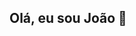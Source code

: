 ## Olá, eu sou João 👋

<!--
**Jotavictorsun/Jotavictorsun** is a ✨ _special_ ✨ repository because its `README.md` (this file) appears on your GitHub profile.

ttps://img.shields.io/badge/Test-840010?style=for-the-badge&logo=Tutanota&logoColor=white

Here are some ideas to get you started:

- 🔭 I’m currently working on ...
- 🌱 I’m currently learning ...
- 👯 I’m looking to collaborate on ...
- 🤔 I’m looking for help with ...
- 💬 Ask me about ...
- 📫 How to reach me: ...
- 😄 Pronouns: ...
- ⚡ Fun fact: ...
-->
